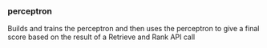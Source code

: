 ### perceptron
Builds and trains the perceptron and then uses the perceptron to give a final score based on the result of a Retrieve and Rank API call
